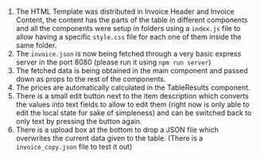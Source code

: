 1. The HTML Template was distributed in Invoice Header and Invoice Content, the content has the parts of the table in different components and all the components were setup in folders using a `index.js` file to allow having a specific `style.css` file for each one of them inside the same folder.
2. The `invoice.json` is now being fetched through a very basic express server in the port 8080 (please run it using `npm run server`)
3. The fetched data is being obtained in the main component and passed down as props to the rest of the components.
4. The prices are automatically calculated in the TableResults component.
5. There is a small edit button next to the item description which converts the values into text fields to allow to edit them (right now is only able to edit the local state for sake of simpleness) and can be switched back to only text by pressing the button again.
6. There is a upload box at the bottom to drop a JSON file which overwrites the current data given to the table. (There is a `invoice_copy.json` file to test it out)